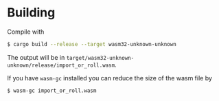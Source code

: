 # Building

Compile with

```bash
$ cargo build --release --target wasm32-unknown-unknown
```

The output will be in `target/wasm32-unknown-unknown/release/import_or_roll.wasm`.

If you have `wasm-gc` installed you can reduce the size of the wasm file by

```bash
$ wasm-gc import_or_roll.wasm
```
